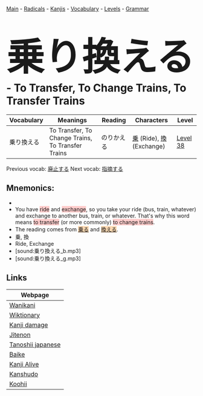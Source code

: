 <style> bigfont {font-size: 100px}</style>
[Main](../README.md) -
[Radicals](../radicals.md) -
[Kanjis](../kanjis.md) -
[Vocabulary](../vocabulary.md) -
[Levels](../levels.md) -
[Grammar](../grammar.md)
# <bigfont> 乗り換える</bigfont> - To Transfer, To Change Trains, To Transfer Trains 

| Vocabulary | Meanings | Reading | Characters | Level |
| --- | --- | --- | --- | --- |
| 乗り換える | To Transfer, To Change Trains, To Transfer Trains | のりかえる |  [乗](../kanjis/乗.md) (Ride), [換](../kanjis/換.md) (Exchange) | [Level 38](../levels/wk_level38.md) |

Previous vocab: [廃止する](廃止する.md) Next vocab: [指摘する](指摘する.md) 

## Mnemonics:

* 
* You have <span style="background-color:#ffcccb"> ride</span> and <span style="background-color:#ffcccb"> exchange</span>, so you take your ride (bus, train, whatever) and exchange to another bus, train, or whatever. That's why this word means <span style="background-color:#ffcccb"> to transfer</span> (or more commonly) <span style="background-color:#ffcccb"> to change trains</span>.
* The reading comes from <span style="background-color:#fed8b1"> [乗る](https://jisho.org/search/乗る)</span> and <span style="background-color:#fed8b1"> [換える](https://jisho.org/search/換える)</span>.
* 乗, 換
* Ride, Exchange
* [sound:乗り換える_b.mp3]
* [sound:乗り換える_g.mp3]


## Links 

| Webpage |
| --- |
| [Wanikani          ](https://www.wanikani.com/kanji/乗り換える) |
| [Wiktionary        ](https://en.wiktionary.org/wiki/乗り換える) |
| [Kanji damage      ](http://www.kanjidamage.com/kanji/search?utf8=✓&q=乗り換える) |
| [Jitenon           ](https://jitenon.com/kanji/乗り換える) |
| [Tanoshii japanese ](https://www.tanoshiijapanese.com/dictionary/kanji.cfm?k=乗り換える) |
| [Baike             ](https://baike.baidu.com/item/乗り換える) |
| [Kanji Alive       ](https://app.kanjialive.com/乗り換える) |
| [Kanshudo          ](https://www.kanshudo.com/searchmn?q=乗り換える) |
| [Koohii            ](https://kanji.koohii.com/study/kanji/乗り換える) |
